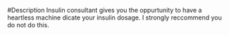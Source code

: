 #Description
Insulin consultant gives you the oppurtunity to have a heartless machine dicate your insulin dosage.  I strongly reccommend you do not do this.
